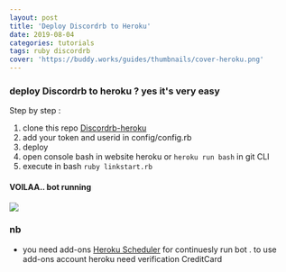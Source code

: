 ```yaml
---
layout: post
title: 'Deploy Discordrb to Heroku'
date: 2019-08-04
categories: tutorials
tags: ruby discordrb
cover: 'https://buddy.works/guides/thumbnails/cover-heroku.png'
---
```

### deploy Discordrb to heroku ? yes it's very easy

Step by step :
1. clone this repo [Discordrb-heroku](https://github.com/rokhimin/discordrb-heroku)
2. add your token and userid in config/config.rb
3. deploy
4. open console bash in website heroku or ```heroku run bash``` in git CLI
5. execute in bash ```ruby linkstart.rb```
#### VOILAA.. bot running
![](https://i.imgur.com/pDXB8GQ.jpg)

### nb
- you need add-ons [Heroku Scheduler](https://elements.heroku.com/addons/scheduler) for continuesly run bot . to use add-ons account heroku need verification CreditCard 








